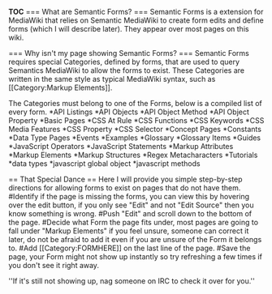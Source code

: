 __TOC__
=== What are Semantic Forms? ===
Semantic Forms is a extension for MediaWiki that relies on Semantic MediaWiki to create form edits and define forms (which I will describe later). They appear over most pages on this wiki.

=== Why isn't my page showing Semantic Forms? ===
Semantic Forms requires special Categories, defined by forms, that are used to query Semantics MediaWiki to allow the forms to exist. These Categories are written in the same style as typical MediaWiki syntax, such as <nowiki>[[Category:Markup Elements]]</nowiki>.

The Categories must belong to one of the Forms, below is a compiled list of every form.
*API Listings
*API Objects
*API Object Method
*API Object Property
*Basic Pages
*CSS At Rule
*CSS Functions
*CSS Keywords
*CSS Media Features
*CSS Property
*CSS Selector
*Concept Pages
*Constants
*Data Type Pages
*Events
*Examples
*Glossary
*Glossary Items
*Guides
*JavaScript Operators
*JavaScript Statements
*Markup Attributes
*Markup Elements
*Markup Structures
*Regex Metacharacters
*Tutorials
*data types
*javascript global object
*javascript methods

== That Special Dance ==
Here I will provide you simple step-by-step directions for allowing forms to exist on pages that do not have them.
#Identify if the page is missing the forms, you can view this by hovering over the edit button, if you only see "Edit" and not "Edit Source" then you know something is wrong.
#Push "Edit" and scroll down to the bottom of the page.
#Decide what Form the page fits under, most pages are going to fall under "Markup Elements" if you feel unsure, someone can correct it later, do not be afraid to add it even if you are unsure of the Form it belongs to.
#Add <nowiki>[[Category:FORMHERE]]</nowiki> on the last line of the page.
#Save the page, your Form might not show up instantly so try refreshing a few times if you don't see it right away.

''If it's still not showing up, nag someone on IRC to check it over for you.''